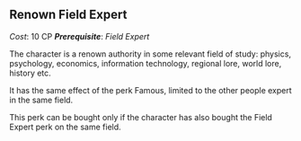 ## Renown Field Expert

*Cost*: 10 CP
__*Prerequisite*__: *Field Expert*

The character is a renown authority in some relevant field of study: physics,
psychology, economics, information technology, regional lore, world lore,
history etc.

It has the same effect of the perk Famous, limited to the other people expert in
the same field.

This perk can be bought only if the character has also bought the Field Expert
perk on the same field.
